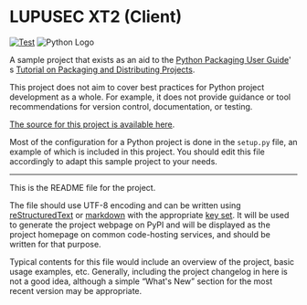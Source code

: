 # LUPUSEC XT2 (Client)

[![Test](https://github.com/ChrisKeck/lupuxt2py/actions/workflows/test.yml/badge.svg?branch=master)](https://github.com/ChrisKeck/lupuxt2py/actions/workflows/test.yml)
![Python Logo](https://www.python.org/static/community_logos/python-logo.png "Sample inline image")

A sample project that exists as an aid to the [Python Packaging User Guide][packaging guide]'
s [Tutorial on Packaging and Distributing Projects][distribution tutorial].

This project does not aim to cover best practices for Python project development as a whole. For example, it does not provide guidance or tool recommendations
for version control, documentation, or testing.

[The source for this project is available here][src].

Most of the configuration for a Python project is done in the `setup.py` file, an example of which is included in this project. You should edit this file
accordingly to adapt this sample project to your needs.

----

This is the README file for the project.

The file should use UTF-8 encoding and can be written using
[reStructuredText][rst] or [markdown][md use] with the appropriate [key set][md use]. It will be used to generate the project webpage on PyPI and will be
displayed as the project homepage on common code-hosting services, and should be written for that purpose.

Typical contents for this file would include an overview of the project, basic usage examples, etc. Generally, including the project changelog in here is not a
good idea, although a simple “What's New” section for the most recent version may be appropriate.

[packaging guide]: https://packaging.python.org

[distribution tutorial]: https://packaging.python.org/tutorials/packaging-projects/

[src]: https://github.com/pypa/sampleproject

[rst]: http://docutils.sourceforge.net/rst.html

[md]: https://tools.ietf.org/html/rfc7764#section-3.5 "CommonMark variant"

[md use]: https://packaging.python.org/specifications/core-metadata/#description-content-type-optional
